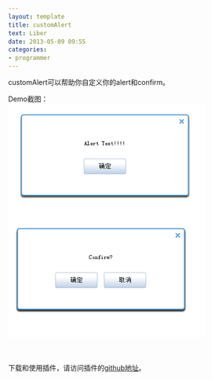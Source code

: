 ```yaml
---
layout: template
title: customAlert
text: Liber
date: 2013-05-09 09:55
categories:
- programmer
---
```

customAlert可以帮助你自定义你的alert和confirm。

Demo截图：  
<img src="/images/customAlert1.png" />  
<img src="/images/customAlert2.png" />  

　

下载和使用插件，请访问插件的[github地址][0]。

[0]: https://github.com/Mystist/customAlert/
